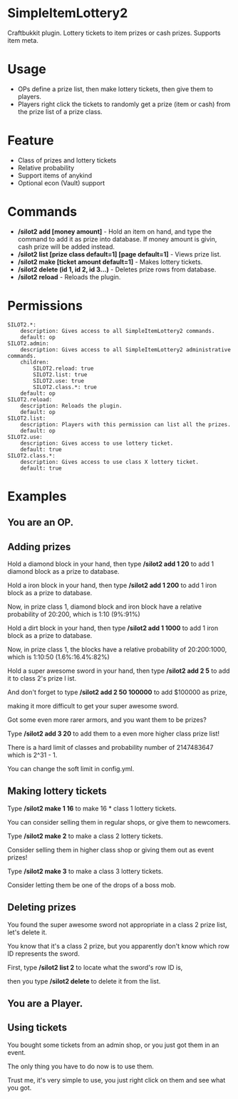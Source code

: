 SimpleItemLottery2
==================

Craftbukkit plugin. Lottery tickets to item prizes or cash prizes. Supports item meta.

Usage
========
* OPs define a prize list, then make lottery tickets, then give them to players.
* Players right click the tickets to randomly get a prize (item or cash) from the prize list of a prize class.

Feature
========
* Class of prizes and lottery tickets
* Relative probability
* Support items of anykind
* Optional econ (Vault) support

Commands
========
* **/silot2 add <prize class> <probabilty> [money amount]** - Hold an item on hand, and type the command to add it as prize into database. If money amount is givin, cash prize will be added instead.
* **/silot2 list [prize class default=1] [page default=1]** - Views prize list.
* **/silot2 make <prize class default=1> [ticket amount default=1]** - Makes lottery tickets.
* **/silot2 delete (id 1, id 2, id 3...)** - Deletes prize rows from database.
* **/silot2 reload** - Reloads the plugin.

Permissions
========

    SILOT2.*:
        description: Gives access to all SimpleItemLottery2 commands.
        default: op
    SILOT2.admin:
        description: Gives access to all SimpleItemLottery2 administrative commands.
        children:
            SILOT2.reload: true
            SILOT2.list: true
            SILOT2.use: true
            SILOT2.class.*: true
        default: op
    SILOT2.reload:
        description: Reloads the plugin.
        default: op
    SILOT2.list:
        description: Players with this permission can list all the prizes.
        default: op
    SILOT2.use:
        description: Gives access to use lottery ticket.
        default: true
    SILOT2.class.*:
        description: Gives access to use class X lottery ticket.
        default: true

Examples
========
You are an OP. 
-----------

Adding prizes
-----------
Hold a diamond block in your hand, then type **/silot2 add 1 20** to add 1 diamond block as a prize to database.

Hold a iron block in your hand, then type **/silot2 add 1 200** to add 1 iron block as a prize to database.

Now, in prize class 1, diamond block and iron block have a relative probability of 20:200, which is 1:10 (9%:91%)

Hold a dirt block in your hand, then type **/silot2 add 1 1000** to add 1 iron block as a prize to database.

Now, in prize class 1, the blocks have a relative probability of 20:200:1000, which is 1:10:50 (1.6%:16.4%:82%)


Hold a super awesome sword in your hand, then type **/silot2 add 2 5** to add it to class 2's prize l
ist.

And don't forget to type **/silot2 add 2 50 100000** to add $100000 as prize, 

making it more difficult to get your super awesome sword.



Got some even more rarer armors, and you want them to be prizes? 

Type **/silot2 add 3 20** to add them to a even more higher class prize list!

There is a hard limit of classes and probability number of 2147483647 which is 2^31 - 1.

You can change the soft limit in config.yml.

Making lottery tickets
-----------
Type **/silot2 make 1 16** to make 16 * class 1 lottery tickets. 

You can consider selling them in regular shops, or give them to newcomers.



Type **/silot2 make 2** to make a class 2 lottery tickets. 

Consider selling them in higher class shop or giving them out as event prizes!



Type **/silot2 make 3** to make a class 3 lottery tickets. 

Consider letting them be one of the drops of a boss mob.

Deleting prizes
-----------
You found the super awesome sword not appropriate in a class 2 prize list, let's delete it.

You know that it's a class 2 prize, but you apparently don't know which row ID represents the sword.

First, type **/silot2 list 2** to locate what the sword's row ID is, 

then you type **/silot2 delete <row ID>** to delete it from the list.

You are a Player. 
-----------

Using tickets
-----------
You bought some tickets from an admin shop, or you just got them in an event.

The only thing you have to do now is to use them.

Trust me, it's very simple to use, you just right click on them and see what you got.
